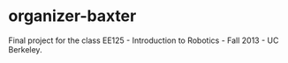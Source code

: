 organizer-baxter
================

Final project for the class EE125 - Introduction to Robotics - Fall 2013 - UC Berkeley.

